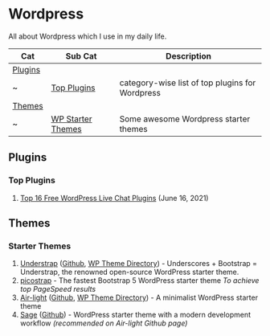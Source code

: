 # Wordpress
All about Wordpress which I use in my daily life.

Cat | Sub Cat | Description
---|---|---
[Plugins](#plugins) | 
~ | [Top Plugins](#top-plugins) | category-wise list of top plugins for Wordpress
[Themes](themes) | |
~ | [WP Starter Themes](#starter-themes) | Some awesome Wordpress starter themes

## Plugins

### Top Plugins

1. [Top 16 Free WordPress Live Chat Plugins](https://oceanwp.org/blog/top-16-free-wordpress-live-chat-plugins/) (June 16, 2021)


## Themes

### Starter Themes

1. [Understrap](https://understrap.com/) ([Github](https://github.com/understrap/understrap), [WP Theme Directory](https://wordpress.org/themes/understrap/)) - Underscores + Bootstrap = Understrap, the renowned open-source WordPress starter theme.
1. [picostrap](https://picostrap.com/) - The fastest Bootstrap 5 WordPress starter theme _To achieve top PageSpeed results_
1. [Air-light](https://airwptheme.com/) ([Github](https://github.com/digitoimistodude/air-light), [WP Theme Directory](https://wordpress.org/themes/air-light/)) - A minimalist WordPress starter theme
1. [Sage](https://roots.io/sage/) ([Github](https://github.com/roots/sage)) - WordPress starter theme with a modern development workflow _(recommended on Air-light Github page)_
